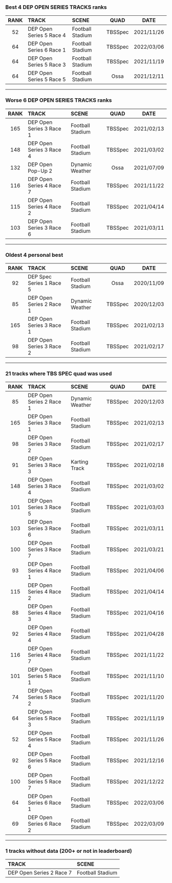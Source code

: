 ### Best 4 DEP OPEN SERIES TRACKS ranks
|RANK|TRACK|SCENE|QUAD|DATE|
|:---:|:---|:---|:---:|:---:|
|52|DEP Open Series 5 Race 4|Football Stadium|TBSSpec|2021/11/26|
|64|DEP Open Series 6 Race 1|Football Stadium|TBSSpec|2022/03/06|
|64|DEP Open Series 5 Race 3|Football Stadium|TBSSpec|2021/11/19|
|64|DEP Open Series 5 Race 5|Football Stadium|Ossa|2021/12/11|
---
### Worse 6 DEP OPEN SERIES TRACKS ranks
|RANK|TRACK|SCENE|QUAD|DATE|
|:---:|:---|:---|:---:|:---:|
|165|DEP Open Series 3 Race 1|Football Stadium|TBSSpec|2021/02/13|
|148|DEP Open Series 3 Race 4|Football Stadium|TBSSpec|2021/03/02|
|132|DEP Open Pop-Up 2|Dynamic Weather|Ossa|2021/07/09|
|116|DEP Open Series 4 Race 7|Football Stadium|TBSSpec|2021/11/22|
|115|DEP Open Series 4 Race 2|Football Stadium|TBSSpec|2021/04/14|
|103|DEP Open Series 3 Race 6|Football Stadium|TBSSpec|2021/03/11|
---
### Oldest 4 personal best
|RANK|TRACK|SCENE|QUAD|DATE|
|:---:|:---|:---|:---:|:---:|
|92|DEP Spec Series 1 Race 5|Football Stadium|Ossa|2020/11/09|
|85|DEP Open Series 2 Race 1|Dynamic Weather|TBSSpec|2020/12/03|
|165|DEP Open Series 3 Race 1|Football Stadium|TBSSpec|2021/02/13|
|98|DEP Open Series 3 Race 2|Football Stadium|TBSSpec|2021/02/17|
---
### 21 tracks where TBS SPEC quad was used
|RANK|TRACK|SCENE|QUAD|DATE|
|:---:|:---|:---|:---:|:---:|
|85|DEP Open Series 2 Race 1|Dynamic Weather|TBSSpec|2020/12/03|
|165|DEP Open Series 3 Race 1|Football Stadium|TBSSpec|2021/02/13|
|98|DEP Open Series 3 Race 2|Football Stadium|TBSSpec|2021/02/17|
|91|DEP Open Series 3 Race 3|Karting Track|TBSSpec|2021/02/18|
|148|DEP Open Series 3 Race 4|Football Stadium|TBSSpec|2021/03/02|
|101|DEP Open Series 3 Race 5|Football Stadium|TBSSpec|2021/03/03|
|103|DEP Open Series 3 Race 6|Football Stadium|TBSSpec|2021/03/11|
|100|DEP Open Series 3 Race 7|Football Stadium|TBSSpec|2021/03/21|
|93|DEP Open Series 4 Race 1|Football Stadium|TBSSpec|2021/04/06|
|115|DEP Open Series 4 Race 2|Football Stadium|TBSSpec|2021/04/14|
|88|DEP Open Series 4 Race 3|Football Stadium|TBSSpec|2021/04/16|
|92|DEP Open Series 4 Race 4|Football Stadium|TBSSpec|2021/04/28|
|116|DEP Open Series 4 Race 7|Football Stadium|TBSSpec|2021/11/22|
|101|DEP Open Series 5 Race 1|Football Stadium|TBSSpec|2021/11/10|
|74|DEP Open Series 5 Race 2|Football Stadium|TBSSpec|2021/11/20|
|64|DEP Open Series 5 Race 3|Football Stadium|TBSSpec|2021/11/19|
|52|DEP Open Series 5 Race 4|Football Stadium|TBSSpec|2021/11/26|
|92|DEP Open Series 5 Race 6|Football Stadium|TBSSpec|2021/12/16|
|100|DEP Open Series 5 Race 7|Football Stadium|TBSSpec|2021/12/22|
|64|DEP Open Series 6 Race 1|Football Stadium|TBSSpec|2022/03/06|
|69|DEP Open Series 6 Race 2|Football Stadium|TBSSpec|2022/03/09|
---
### 1 tracks without data (200+ or not in leaderboard)
|TRACK|SCENE|
|:---|:---|
|DEP Open Series 2 Race 7|Football Stadium|
